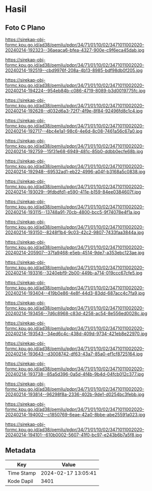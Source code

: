 # Hasil

## Foto C Plano

https://sirekap-obj-formc.kpu.go.id/ad38/pemilu/pdpr/34/71/01/10/02/3471011002020-20240214-192323--36aeaca6-bfea-4327-900e-c9f6eca45dab.jpg

https://sirekap-obj-formc.kpu.go.id/ad38/pemilu/pdpr/34/71/01/10/02/3471011002020-20240214-192519--cbd9976f-208a-4b13-8985-bdf98db0f205.jpg

https://sirekap-obj-formc.kpu.go.id/ad38/pemilu/pdpr/34/71/01/10/02/3471011002020-20240214-194224--954eb84b-c086-4719-8089-b3d0019775fc.jpg

https://sirekap-obj-formc.kpu.go.id/ad38/pemilu/pdpr/34/71/01/10/02/3471011002020-20240214-192628--d032d6a3-72f7-4f9e-8f84-92496fd8c1c4.jpg

https://sirekap-obj-formc.kpu.go.id/ad38/pemilu/pdpr/34/71/01/10/02/3471011002020-20240214-192717--4bc4e1a1-98c6-4e6d-8c08-7461a56c67a0.jpg

https://sirekap-obj-formc.kpu.go.id/ad38/pemilu/pdpr/34/71/01/10/02/3471011002020-20240214-192759--15f31e68-6949-481c-85b0-ddbb0ecfe68b.jpg

https://sirekap-obj-formc.kpu.go.id/ad38/pemilu/pdpr/34/71/01/10/02/3471011002020-20240214-192948--69532ad1-eb22-4996-a04f-b3168a5c0838.jpg

https://sirekap-obj-formc.kpu.go.id/ad38/pemilu/pdpr/34/71/01/10/02/3471011002020-20240214-193029--9fdbdfd1-e590-411e-b159-84ee0384607f.jpg

https://sirekap-obj-formc.kpu.go.id/ad38/pemilu/pdpr/34/71/01/10/02/3471011002020-20240214-193115--13748a91-70cb-4800-bcc5-9f74078e4f1a.jpg

https://sirekap-obj-formc.kpu.go.id/ad38/pemilu/pdpr/34/71/01/10/02/3471011002020-20240214-193150--8248f1b4-9c03-42c2-9807-7433faa3844a.jpg

https://sirekap-obj-formc.kpu.go.id/ad38/pemilu/pdpr/34/71/01/10/02/3471011002020-20240214-205907--37fa9468-e5eb-4514-9de7-a353ebc123ae.jpg

https://sirekap-obj-formc.kpu.go.id/ad38/pemilu/pdpr/34/71/01/10/02/3471011002020-20240214-193316--3240ebf9-2b00-449b-a714-019ccc67cfe5.jpg

https://sirekap-obj-formc.kpu.go.id/ad38/pemilu/pdpr/34/71/01/10/02/3471011002020-20240214-193404--419b0e86-4e8f-44d3-83dd-687acc4c7fa9.jpg

https://sirekap-obj-formc.kpu.go.id/ad38/pemilu/pdpr/34/71/01/10/02/3471011002020-20240214-193456--7d6c8968-c83d-4258-ac54-8e556ed0028c.jpg

https://sirekap-obj-formc.kpu.go.id/ad38/pemilu/pdpr/34/71/01/10/02/3471011002020-20240214-193543--34ed6c4c-438d-409d-9734-421eb8e22970.jpg

https://sirekap-obj-formc.kpu.go.id/ad38/pemilu/pdpr/34/71/01/10/02/3471011002020-20240214-193643--d3008742-df63-43a7-85a0-ef1cf8725164.jpg

https://sirekap-obj-formc.kpu.go.id/ad38/pemilu/pdpr/34/71/01/10/02/3471011002020-20240214-193738--85a5d396-0a5d-4f4b-9b4d-04fcb012c377.jpg

https://sirekap-obj-formc.kpu.go.id/ad38/pemilu/pdpr/34/71/01/10/02/3471011002020-20240214-193814--96298f8a-2336-402b-9de1-d0254bc3febb.jpg

https://sirekap-obj-formc.kpu.go.id/ad38/pemilu/pdpr/34/71/01/10/02/3471011002020-20240214-194002--c1850769-6eae-42a0-8bbe-abe25591a023.jpg

https://sirekap-obj-formc.kpu.go.id/ad38/pemilu/pdpr/34/71/01/10/02/3471011002020-20240214-194101--610b0002-5607-41f0-bc97-e243b6b7a5f8.jpg


## Metadata

| Key        | Value               |
| ---------- | ------------------- |
| Time Stamp | 2024-02-17 13:05:41 |
| Kode Dapil | 3401                |



